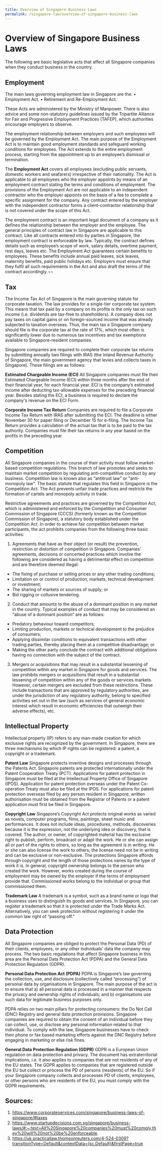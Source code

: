 ```yaml
---
title: Overview of Singapore Business Laws
permalink: /singapore-law/overview-of-singapore-business-laws
---
```



# Overview of Singapore Business Laws
The following are basic legislative acts that affect all Singapore companies when they conduct business in the country.

## Employment
The main laws governing employment law in Singapore are the:
•	Employment Act.
•	Retirement and Re-Employment Act.

These Acts are administered by the Ministry of Manpower. There is also advice and some non-statutory guidelines issued by the Tripartite Alliance for Fair and Progressive Employment Practices (TAFEP), which authorities encourage employers to observe.

The employment relationship between employers and such employees will be governed by the Employment Act. The main purpose of the Employment Act is to maintain good employment standards and safeguard working conditions for employees. The Act extends to the entire employment process, starting from the appointment up to an employee’s dismissal or termination. 

The **Employment Act** covers all employees (excluding public servants, domestic workers and seafarers) irrespective of their nationality. The Act is applicable to all employees who the employer appoints by means of an employment contract stating the terms and conditions of employment. The provisions of the Employment Act are not applicable to an independent contractor who the employer appoints on the basis of a fee to complete a specific assignment for the company. Any contract entered by the employer with the independent contractor forms a client-contractor relationship that is not covered under the scope of this Act.

The employment contract is an important legal document of a company as it defines the relationship between the employer and the employee. The general principles of contract law in Singapore are applicable to this contract. Like all contracts entered into by parties in Singapore, the employment contract is enforceable by law. Typically, the contract defines details such as employee’s scope of work, salary details, overtime payment, rest days, leaves etc. The Employment Act guarantees certain benefits to employees. These benefits include annual paid leaves, sick leaves, maternity benefits, paid public holidays etc. Employers must ensure that they fulfil all such requirements in the Act and also draft the terms of the contract accordingly.¬¬


## Tax
The Income Tax Act of Singapore is the main governing statute for corporate taxation. The law provides for a single-tier corporate tax system. This means that tax paid by a company on its profits is the only tax on such income (i.e. dividends are tax-free to shareholders). A company does not pay taxes on capital gains or on foreign-sourced income that was already subjected to taxation overseas. Thus, the main tax a Singapore company should file is the corporate tax at the rate of 17%, which most often is significantly lower due to numerous tax incentives and tax exemptions available to Singapore-resident companies.

Singapore companies are required to complete their corporate tax returns by submitting annually two filings with IRAS (the Inland Revenue Authority of Singapore, the main government agency that levies and collects taxes in Singapore). These filings are as follows:

**Estimated Chargeable Income (ECI)**
All Singapore companies must file their Estimated Chargeable Income (ECI) within three months after the end of their financial year, for each financial year. ECI is the company’s estimated income after deducting tax-allowable expenses for the preceding financial year. Besides stating the ECI, a business is required to declare the company's revenue on the ECI Form.

**Corporate Income Tax Return**
Companies are required to file a Corporate Income Tax Return with IRAS after submitting the ECI. The deadline is either November 30 for paper filing or December 15 for e-filing. The Income Tax Return provides a calculation of the actual tax that is to be paid to the tax authority. Companies must file their tax returns in any year based on the profits in the preceding year.


## Competition 
All Singapore companies in the course of their activity must follow market-based competition regulations. This branch of law promotes and seeks to maintain market competition by regulating anti-competitive conduct by any business. Competition law is known also as “antitrust law” or "anti-monopoly law". The basic statute that regulates this field in Singapore is the Competition Act. The Act prevents unfair trade practices and restricts the formation of cartels and monopoly activity in trade.

Restrictive agreements and practices are governed by the Competition Act, which is administered and enforced by the Competition and Consumer Commission of Singapore (CCCS) (formerly known as the Competition Commission of Singapore), a statutory body established under the Competition Act.
In order to achieve fair competition between market participants, the act prohibits companies from the following three basic activities:

1. Agreements that have as their object (or result) the prevention, restriction or distortion of competition in Singapore.
Companies’ agreements, decisions or concerted practices which involve the following are considered as having a detrimental effect on competition and are therefore deemed illegal:
-	The fixing of purchase or selling prices or any other trading conditions;
-	Limitation on or control of production, markets, technical development or investment;
-	The sharing of markets or sources of supply; or
-	Bid rigging or collusive tendering.

2. Conduct that amounts to the abuse of a dominant position in any market in the country.
Typical examples of conduct that may be considered an “abuse of a dominant position” are as follows:
-	Predatory behaviour toward competitors;
-	Limiting production, markets or technical development to the prejudice of consumers;
-	Applying dissimilar conditions to equivalent transactions with other trading parties, thereby placing them at a competitive disadvantage; or
-	Making the other party conclude the contract with additional obligations having no connection with the subject of the contract.

3. Mergers or acquisitions that may result in a substantial lessening of competition within any market in Singapore for goods and services.
The law prohibits mergers or acquisitions that result in a substantial lessening of competition within any of the goods or services markets. However, certain mergers are excluded from these restrictions. These include transactions that are approved by regulatory authorities, are under the jurisdiction of any regulatory authority, belong to specified activities set out in the law (such as services of general economic interest which result in economic efficiencies that outweigh their adverse effects), etc.


## Intellectual Property
Intellectual property (IP) refers to any man-made creation for which exclusive rights are recognized by the government. In Singapore, there are three mechanisms by which IP rights can be registered: a patent, a copyright or a trademark.

**Patent Law**
Singapore protects inventive designs and processes through the Patents Act. Singapore patents are protected internationally under the Patent Cooperation Treaty (PCT). Applications for patent protection in Singapore must be filed at the Intellectual Property Office of Singapore (IPOS). Application for patent protection overseas under the Patent Co-operation Treaty must also be filed at the IPOS. For applications for patent protection overseas filed by any person resident in Singapore, written authorisation must be obtained from the Registrar of Patents or a patent application must first be filed in Singapore.

**Copyright Law**
Singapore’s Copyright Act protects original works as varied as novels, computer programs, films, paintings, sheet music and performances. It does not include ideas, procedures, methods, discoveries because it is the expression, not the underlying idea or discovery, that is covered. The author, or owner, of copyrighted material has the exclusive right to publish, perform, broadcast or adapt the work. He or she can assign all or part of the rights to others, so long as the agreement is in writing. He or she can also license the work to others; the license need not be in writing and can be exclusive or non-exclusive. The protections Singapore affords through copyright and the length of those protections varies by the type of work it is. In general, copyright ownership belongs to the person who created the work. However, works created during the course of employment may be owned by the employer if the terms of employment provide that. Commissioned works belong to the individual or group that commissioned them.

**Trademark Law**
A trademark is a symbol, such as a brand name or logo that a business uses to distinguish its goods and services. In Singapore, you can register a trademark so that it is protected under the Trade Marks Act. Alternatively, you can seek protection without registering it under the common law right of “passing off.”


## Data Protection 
All Singapore companies are obliged to protect the Personal Data (PD) of their clients, employees, or any other individuals’ data the company may process. The two basic regulations that affect Singapore business in this area are the Personal Data Protection Act (PDPA) and the General Data Protection Regulation (GDPR).

**Personal Data Protection Act (PDPA)**
PDPA is Singapore’s law governing the collection, use, and disclosure (collectively called “processing”) of personal data by organisations in Singapore. The main purpose of the act is to ensure that a) all personal data is processed in a manner that respects the privacy and ownership rights of individuals; and b) organisations use such data for legitimate business purposes only.

PDPA relies on two main pillars for protecting consumers: the Do Not Call (DNC) Registry and general data protection provisions. Singapore companies are required to obtain the consent of an individual before they can collect, use, or disclose any personal information related to that individual. To comply with the law, Singapore businesses have to check their phone or fax based marketing efforts against the DNC Registry before engaging in marketing or else risk fines. 

**General Data Protection Regulation (GDPR)**
GDPR is a European Union regulation on data protection and privacy. The document has extraterritorial implications, i.e. it also applies to companies that are not residents of any of the EU states. The GDPR applies to companies that are registered outside the EU but collect or process the PD of persons (residents) of the EU. So if your Singapore company collects and processes PD of clients, employees, or other persons who are residents of the EU, you must comply with the GDPR requirements.

## Sources:
1.	https://www.corporateservices.com/singapore/business-laws-of-singapore/#taxes
2.	https://www.startupdecisions.com.sg/singapore/business-laws/#:~:text=All%20Singapore%20companies%20must%20comply,they%20will%20not%20be%20enforceable.
3.	https://uk.practicallaw.thomsonreuters.com/4-524-0309?transitionType=Default&contextData=(sc.Default)&firstPage=true  
